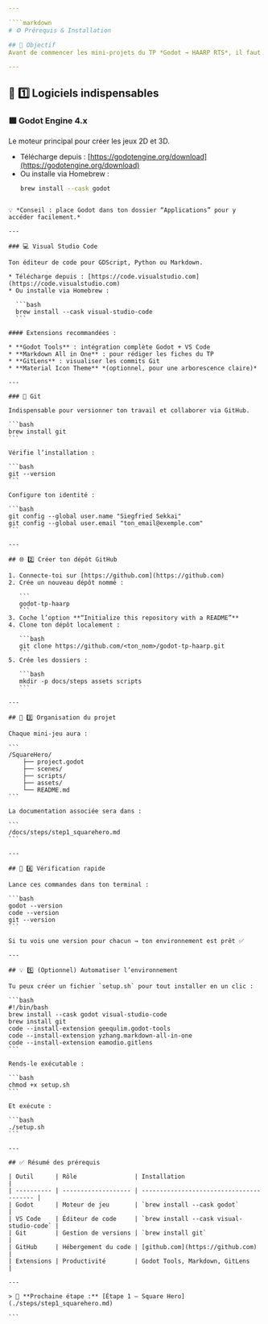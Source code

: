 ```yaml
---

````markdown
# ⚙️ Prérequis & Installation

## 🎯 Objectif
Avant de commencer les mini-projets du TP *Godot → HAARP RTS*, il faut préparer ton environnement de développement sur macOS.

---
```


## 🧰 1️⃣ Logiciels indispensables

### 🟩 Godot Engine 4.x
Le moteur principal pour créer les jeux 2D et 3D.

- Télécharge depuis : [https://godotengine.org/download](https://godotengine.org/download)
- Ou installe via Homebrew :
  ```bash
  brew install --cask godot
````

💡 *Conseil : place Godot dans ton dossier “Applications” pour y accéder facilement.*

---

### 💻 Visual Studio Code

Ton éditeur de code pour GDScript, Python ou Markdown.

* Télécharge depuis : [https://code.visualstudio.com](https://code.visualstudio.com)
* Ou installe via Homebrew :

  ```bash
  brew install --cask visual-studio-code
  ```

#### Extensions recommandées :

* **Godot Tools** : intégration complète Godot + VS Code
* **Markdown All in One** : pour rédiger les fiches du TP
* **GitLens** : visualiser les commits Git
* **Material Icon Theme** *(optionnel, pour une arborescence claire)*

---

### 🧱 Git

Indispensable pour versionner ton travail et collaborer via GitHub.

```bash
brew install git
```

Vérifie l’installation :

```bash
git --version
```

Configure ton identité :

```bash
git config --global user.name "Siegfried Sekkai"
git config --global user.email "ton_email@exemple.com"
```

---

## 🌐 2️⃣ Créer ton dépôt GitHub

1. Connecte-toi sur [https://github.com](https://github.com)
2. Crée un nouveau dépôt nommé :

   ```
   godot-tp-haarp
   ```
3. Coche l’option **“Initialize this repository with a README”**
4. Clone ton dépôt localement :

   ```bash
   git clone https://github.com/<ton_nom>/godot-tp-haarp.git
   ```
5. Crée les dossiers :

   ```bash
   mkdir -p docs/steps assets scripts
   ```

---

## 🧩 3️⃣ Organisation du projet

Chaque mini-jeu aura :

```
/SquareHero/
    ├── project.godot
    ├── scenes/
    ├── scripts/
    ├── assets/
    └── README.md
```

La documentation associée sera dans :

```
/docs/steps/step1_squarehero.md
```

---

## 🧠 4️⃣ Vérification rapide

Lance ces commandes dans ton terminal :

```bash
godot --version
code --version
git --version
```

Si tu vois une version pour chacun → ton environnement est prêt ✅

---

## 💡 5️⃣ (Optionnel) Automatiser l’environnement

Tu peux créer un fichier `setup.sh` pour tout installer en un clic :

```bash
#!/bin/bash
brew install --cask godot visual-studio-code
brew install git
code --install-extension geequlim.godot-tools
code --install-extension yzhang.markdown-all-in-one
code --install-extension eamodio.gitlens
```

Rends-le exécutable :

```bash
chmod +x setup.sh
```

Et exécute :

```bash
./setup.sh
```

---

## ✅ Résumé des prérequis

| Outil      | Rôle                | Installation                             |
| ---------- | ------------------- | ---------------------------------------- |
| Godot      | Moteur de jeu       | `brew install --cask godot`              |
| VS Code    | Éditeur de code     | `brew install --cask visual-studio-code` |
| Git        | Gestion de versions | `brew install git`                       |
| GitHub     | Hébergement du code | [github.com](https://github.com)         |
| Extensions | Productivité        | Godot Tools, Markdown, GitLens           |

---

> 🧭 **Prochaine étape :** [Étape 1 — Square Hero](./steps/step1_squarehero.md)

```
